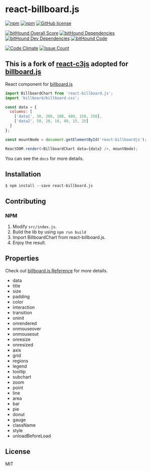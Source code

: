 # react-billboard.js

[![npm](https://img.shields.io/npm/v/react-billboard.js.svg)](https://www.npmjs.com/package/react-billboard.js)
[![npm](https://img.shields.io/npm/dt/react-billboard.js.svg)](https://www.npmjs.com/package/react-billboard.js)
[![GitHub license](https://img.shields.io/badge/license-MIT-blue.svg)](https://raw.githubusercontent.com/my8bit/react-billboard.js/master/LICENSE)

[![bitHound Overall Score](https://www.bithound.io/github/my8bit/react-billboard.js/badges/score.svg)](https://www.bithound.io/github/my8bit/react-billboard.js)
[![bitHound Dependencies](https://www.bithound.io/github/my8bit/react-billboard.js/badges/dependencies.svg)](https://www.bithound.io/github/my8bit/react-billboard.js/master/dependencies/npm)
[![bitHound Dev Dependencies](https://www.bithound.io/github/my8bit/react-billboard.js/badges/devDependencies.svg)](https://www.bithound.io/github/my8bit/react-billboard.js/master/dependencies/npm)
[![bitHound Code](https://www.bithound.io/github/my8bit/react-billboard.js/badges/code.svg)](https://www.bithound.io/github/my8bit/react-billboard.js)

[![Code Climate](https://codeclimate.com/github/my8bit/react-billboard.js/badges/gpa.svg)](https://codeclimate.com/github/my8bit/react-billboard.js)
[![Issue Count](https://codeclimate.com/github/my8bit/react-billboard.js/badges/issue_count.svg)](https://codeclimate.com/github/my8bit/react-billboard.js)

## This is a fork of [react-c3js](https://github.com/bcbcarl/react-c3js) adopted for [billboard.js](https://naver.github.io/billboard.js/)

React component for [billboard.js](https://naver.github.io/billboard.js/)

```javascript
import BillboardChart from 'react-billboard.js';
import 'billboard/billboard.css';

const data = {
  columns: [
    ['data1', 30, 200, 100, 400, 150, 250],
    ['data2', 50, 20, 10, 40, 15, 25]
  ]
};

const mountNode = document.getElementById('react-billboardjs');

ReactDOM.render(<BillboardChart data={data} />, mountNode);
```

You can see the `docs` for more details.

[Demo]: http://my8bit.github.io/react-billboardjs/

## Installation

```
$ npm install --save react-billboard.js
```

## Contributing

### NPM

1. Modify `src/index.js`.
2. Build the lib by using `npm run build`
3. Import BillboardChart from react-billboard.js.
4. Enjoy the result.

## Properties

Check out [billboard.js Reference](https://naver.github.io/billboard.js/release/latest/doc/) for more details.

* data
* title
* size
* padding
* color
* interaction
* transition
* oninit
* onrendered
* onmouseover
* onmouseout
* onresize
* onresized
* axis
* grid
* regions
* legend
* tooltip
* subchart
* zoom
* point
* line
* area
* bar
* pie
* donut
* gauge
* className
* style
* unloadBeforeLoad

## License

MIT
